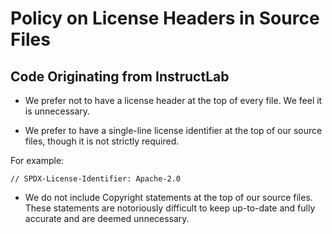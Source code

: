 # Policy on License Headers in Source Files

## Code Originating from InstructLab

* We prefer not to have a license header at the top of every file. We feel it is
  unnecessary.

* We prefer to have a single-line license identifier at the top of our source
  files, though it is not strictly required.

For example:

```text
// SPDX-License-Identifier: Apache-2.0
```

* We do not include Copyright statements at the top of our source files. These
  statements are notoriously difficult to keep up-to-date and fully accurate and
  are deemed unnecessary.
